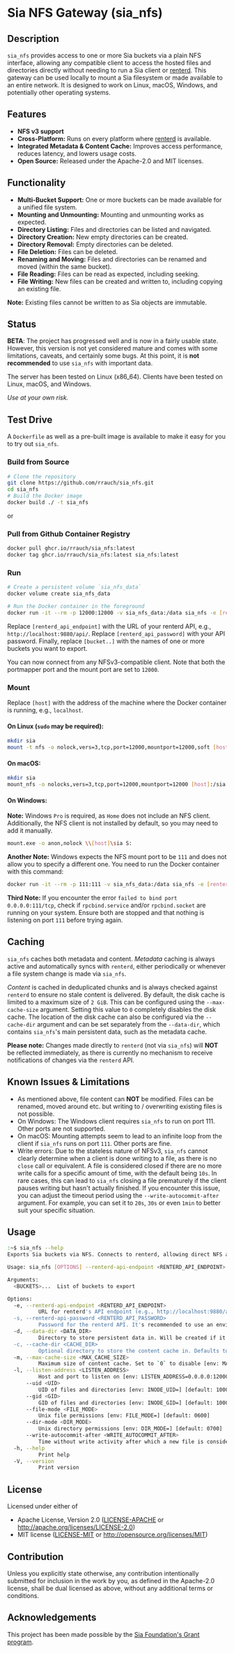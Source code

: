 # Sia NFS Gateway (sia_nfs)

## Description

`sia_nfs` provides access to one or more Sia buckets via a plain NFS interface, allowing any compatible client to access
the hosted files and directories directly without needing to run a Sia client
or [renterd](https://sia.tech/software/renterd). This gateway can be used locally to mount a Sia filesystem or made
available to an entire network. It is designed to work on Linux, macOS, Windows, and potentially other operating
systems.

## Features

- **NFS v3 support**
- **Cross-Platform:** Runs on every platform where [renterd](https://sia.tech/software/renterd) is available.
- **Integrated Metadata & Content Cache:** Improves access performance, reduces latency, and lowers usage costs.
- **Open Source:** Released under the Apache-2.0 and MIT licenses.

## Functionality

- **Multi-Bucket Support:** One or more buckets can be made available for a unified file system.
- **Mounting and Unmounting:** Mounting and unmounting works as expected.
- **Directory Listing:** Files and directories can be listed and navigated.
- **Directory Creation:** New empty directories can be created.
- **Directory Removal:** Empty directories can be deleted.
- **File Deletion:** Files can be deleted.
- **Renaming and Moving:** Files and directories can be renamed and moved (within the same bucket).
- **File Reading:** Files can be read as expected, including seeking.
- **File Writing:** New files can be created and written to, including copying an existing file.

**Note:** Existing files cannot be written to as Sia objects are immutable.

## Status

**BETA**: The project has progressed well and is now in a fairly usable state. However, this version is not yet
considered mature and comes with some limitations, caveats, and certainly some bugs. At this point, it is **not
recommended** to use `sia_nfs` with important data.

The server has been tested on Linux (x86_64). Clients have been tested on Linux, macOS, and Windows.

*Use at your own risk.*

## Test Drive

A `Dockerfile` as well as a pre-built image is available to make it easy for you to try out `sia_nfs`.

### Build from Source

```bash
# Clone the repository
git clone https://github.com/rrauch/sia_nfs.git
cd sia_nfs
# Build the Docker image
docker build ./ -t sia_nfs
```

or

### Pull from Github Container Registry

```bash
docker pull ghcr.io/rrauch/sia_nfs:latest
docker tag ghcr.io/rrauch/sia_nfs:latest sia_nfs:latest
```

### Run

```bash
# Create a persistent volume `sia_nfs_data`
docker volume create sia_nfs_data

# Run the Docker container in the foreground
docker run -it --rm -p 12000:12000 -v sia_nfs_data:/data sia_nfs -e [renterd_api_endpoint] -s [renterd_api_password] [bucket..]
```

Replace `[renterd_api_endpoint]` with the URL of your renterd API, e.g., `http://localhost:9880/api/`.
Replace `[renterd_api_password]` with your API password. Finally, replace `[bucket..]` with the names of one or more
buckets you want
to export.

You can now connect from any NFSv3-compatible client. Note that both the portmapper port and the mount port are set to
`12000`.

### Mount

Replace `[host]` with the address of the machine where the Docker container is running, e.g., `localhost`.

#### On Linux (`sudo` may be required):

```bash
mkdir sia
mount -t nfs -o nolock,vers=3,tcp,port=12000,mountport=12000,soft [host]:/sia sia
```

#### On macOS:

```bash
mkdir sia
mount_nfs -o nolocks,vers=3,tcp,port=12000,mountport=12000 [host]:/sia sia
```

#### On Windows:

**Note:** Windows `Pro` is required, as `Home` does not include an NFS client. Additionally, the NFS client is not
installed by default, so you may need to add it manually.

```bash
mount.exe -o anon,nolock \\[host]\sia S:
```

**Another Note:** Windows expects the NFS mount port to be `111` and does not allow you to specify a different one. You
need to run the Docker container with this command:

```bash
docker run -it --rm -p 111:111 -v sia_nfs_data:/data sia_nfs -e [renterd_api_endpoint] -s [renterd_api_password] -l 0.0.0.0:111 [bucket..]
```

**Third Note:** If you encounter the error `failed to bind port 0.0.0.0:111/tcp`, check if `rpcbind.service`
and/or `rpcbind.socket` are running on your system. Ensure both are stopped and that nothing is listening on port `111`
before trying again.

## Caching

`sia_nfs` caches both metadata and content. *Metadata* caching is always active and automatically syncs with `renterd`,
either periodically or whenever a file system change is made via `sia_nfs`.

*Content* is cached in deduplicated chunks and is always checked against `renterd` to ensure no stale content is
delivered. By default, the disk cache is limited to a maximum size of `2 GiB`. This can be configured using
the `--max-cache-size` argument. Setting this value to `0` completely disables the disk cache. The location of the disk
cache can also be configured via the `--cache-dir` argument and can be set separately from the `--data-dir`, which
contains `sia_nfs`'s main persistent data, such as the metadata cache.

**Please note:** Changes made directly to `renterd` (not via `sia_nfs`) will **NOT** be reflected immediately, as there
is currently no mechanism to receive notifications of changes via the `renterd` API.

## Known Issues & Limitations

- As mentioned above, file content can **NOT** be modified. Files can be renamed, moved around etc. but writing to /
  overwriting existing files is not possible.
- On Windows: The Windows client requires `sia_nfs` to run on port 111. Other ports are not supported.
- On macOS: Mounting attempts seem to lead to an infinite loop from the client if `sia_nfs` runs on port `111`. Other
  ports are fine.
- Write errors: Due to the stateless nature of NFSv3, `sia_nfs` cannot clearly determine when a client is done writing
  to a file, as there is no `close` call or equivalent. A file is considered closed if there are no more write calls for
  a specific amount of time, with the default being `10s`. In rare cases, this can lead to `sia_nfs` closing a file
  prematurely if the client pauses writing but hasn't actually finished. If you encounter this issue, you can adjust the
  timeout period using the `--write-autocommit-after` argument. For example, you can set it to `20s`, `30s` or
  even `1min` to better suit your specific situation.

## Usage

```bash
:~$ sia_nfs --help
Exports Sia buckets via NFS. Connects to renterd, allowing direct NFS access to exported buckets

Usage: sia_nfs [OPTIONS] --renterd-api-endpoint <RENTERD_API_ENDPOINT> --renterd-api-password <RENTERD_API_PASSWORD> --data-dir <DATA_DIR> <BUCKETS>...

Arguments:
  <BUCKETS>...  List of buckets to export

Options:
  -e, --renterd-api-endpoint <RENTERD_API_ENDPOINT>
          URL for renterd's API endpoint (e.g., http://localhost:9880/api/) [env: RENTERD_API_ENDPOINT=]
  -s, --renterd-api-password <RENTERD_API_PASSWORD>
          Password for the renterd API. It's recommended to use an environment variable for this [env: RENTERD_API_PASSWORD=]
  -d, --data-dir <DATA_DIR>
          Directory to store persistent data in. Will be created if it doesn't exist [env: DATA_DIR=/data/]
  -c, --cache-dir <CACHE_DIR>
          Optional directory to store the content cache in. Defaults to `DATA_DIR` if not set. Will be created if it doesn't exist [env: CACHE_DIR=]
  -m, --max-cache-size <MAX_CACHE_SIZE>
          Maximum size of content cache. Set to `0` to disable [env: MAX_CACHE_SIZE=] [default: "2 GiB"]
  -l, --listen-address <LISTEN_ADDRESS>
          Host and port to listen on [env: LISTEN_ADDRESS=0.0.0.0:12000] [default: localhost:12000]
      --uid <UID>
          UID of files and directories [env: INODE_UID=] [default: 1000]
      --gid <GID>
          GID of files and directories [env: INODE_GID=] [default: 1000]
      --file-mode <FILE_MODE>
          Unix file permissions [env: FILE_MODE=] [default: 0600]
      --dir-mode <DIR_MODE>
          Unix directory permissions [env: DIR_MODE=] [default: 0700]
      --write-autocommit-after <WRITE_AUTOCOMMIT_AFTER>
          Time without write activity after which a new file is considered complete [env: WRITE_AUTOCOMMIT_AFTER=] [default: 10s]
  -h, --help
          Print help
  -V, --version
          Print version
```

## License

Licensed under either of

- Apache License, Version 2.0 ([LICENSE-APACHE](LICENSE-APACHE) or http://apache.org/licenses/LICENSE-2.0)
- MIT license ([LICENSE-MIT](LICENSE-MIT) or http://opensource.org/licenses/MIT)

## Contribution

Unless you explicitly state otherwise, any contribution intentionally submitted for inclusion in the work by you, as
defined in the Apache-2.0 license, shall be dual licensed as above, without any additional terms or conditions.

## Acknowledgements

This project has been made possible by the [Sia Foundation's Grant program](https://sia.tech/grants). 
